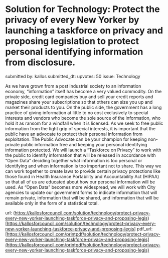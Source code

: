 # Solution for Technology: Protect the privacy of every New Yorker by launching a taskforce on privacy and proposing legislation to protect personal identifying information from disclosure. #

submitted by: kallos
submitted_dt: 
upvotes: 50
issue: Technology

As we have grown from a post industrial society to an information economy, “information” itself has become a very valued commodity. On the private side, credit card companies buy and sell your credit reports and magazines share your subscriptions so that others can size you up and market their products to you. On the public side, the government has a long practice of giving information at little to no cost exclusively to special interests and vendors who become the sole source of the information, who hold it as ransom for a windfall when it is licensed. As we seek to free public information from the tight grip of special interests, it is important that the public have an advocate to protect their personal information from exploitation.
The Public Advocate can be your champion for keeping non-private public information free and keeping your personal identifying information protected. We will launch a “Taskforce on Privacy” to work with the public to identify information that will be released in accordance with “Open Data” deciding together what information is too personal or identifying and when information is too important not to share. This way we can work together to create laws to provide certain privacy protections like those found in Health Insurance Portability and Accountability Act (HIPAA) so that all of us are educated about how our personal information will be used. As “Open Data” becomes more widespread, we will work with City agencies to update our government forms to indicate information that will remain private, information that will be shared, and information that will be available only in the form of a statistical total.

url: (https://kallosforcouncil.com/solution/technology/protect-privacy-every-new-yorker-launching-taskforce-privacy-and-proposing-legis)[https://kallosforcouncil.com/solution/technology/protect-privacy-every-new-yorker-launching-taskforce-privacy-and-proposing-legis]
pdf_url: [https://kallosforcouncil.com/printpdf/solution/technology/protect-privacy-every-new-yorker-launching-taskforce-privacy-and-proposing-legis](https://kallosforcouncil.com/printpdf/solution/technology/protect-privacy-every-new-yorker-launching-taskforce-privacy-and-proposing-legis)